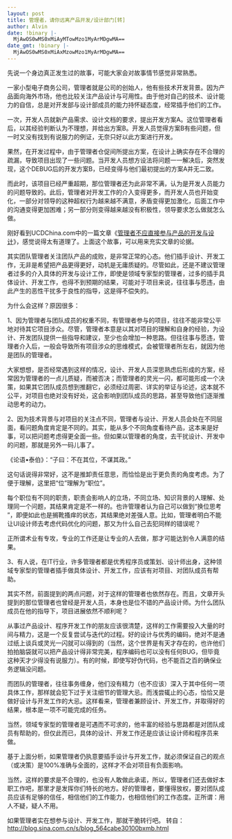 ```yaml
---
layout: post
title: 管理者，请你远离产品开发/设计部门[转]
author: Alvin
date: !binary |-
  MjAwOS0wMS0xMiAyMTowMzo1MyArMDgwMA==
date_gmt: !binary |-
  MjAwOS0wMS0xMiAxMzowMzo1MyArMDgwMA==
---
```

先说一个身边真正发生过的故事，可能大家会对故事情节感觉非常熟悉。


一家小型电子商务公司，管理者就是公司的创始人，他有些技术开发背景。因为产品面向海外市场，他也比较关注产品设计与可用性。由于他对自己的技术、设计能力的自信，总是对开发部与设计部成员的能力持怀疑态度，经常插手他们的工作。


一次，开发人员就新产品需求、设计文档的要求，提出开发方案A。这位管理者看后，以其经验判断认为不理想，并给出方案B。开发人员觉得方案B有些问题，但一时又没有找到有说服力的例证，无奈只好以此方案进行开发。


果然，在开发过程中，由于管理者仓促间所提出方案，在设计上确实存在不合理的疏漏，导致项目出现了一些问题。当开发人员想方设法将问题一一解决后，突然发现，这个DEBUG后的开发方案B，已经变得与他们最初提出的方案A并无二致。


而此时，该项目已经严重超期，那位管理者还为此非常不满，认为是开发人员能力的问题导致的。此后，管理者对开发工作的介入变得更多，而开发人员也开始变
化，一部分对领导的这种超权行为越来越不满意，矛盾变得更加激化，后面工作中的沟通变得更加困难；另一部分则变得越来越没有积极性，领导要求怎么做就怎么
做。


刚好看到UCDChina.com中的一篇文章《<a href="http://ucdchina.com/blog/?p=4" target="_blank">管理者不应直接参与产品的开发与设计</a>》，感觉说得太有道理了。上面这个故事，可以用来充实文章的论据。


其实团队管理者关注团队产品的成败，是非常正常的心态。他们插手设计、开发工作，无非是希望把产品更得更好，动机是无庸质疑的。尽管如此，还是不建议管理
者过多的介入具体的开发与设计工作，即使是领域专家型的管理者，过多的插手具体设计、开发工作，也得不到预期的结果，可能对于项目来说，往往事与愿违，由
此产生的恶性干扰多于良性的指导，这是得不偿失的。


为什么会这样？原因很多：


1、因为管理者与团队成员的权重不同，有管理者参与的项目，往往不能非常公平地对待其它项目涉众。尽管，管理者本意是以其对项目的理解和自身的经验，为设
计、开发团队提供一些指导和建议，至少也会增加一种思路。但往往事与愿违，管理者介入后，一般会导致所有项目涉众的思维模式，会被管理者所左右，就因为他
是团队的管理者。


大家想想，是否经常遇到这样的情况，设计、开发人员深思熟虑后形成的方案，经常因为管理者的一点儿质疑，而被否决；而管理者的灵光一闪，都可能形成一个决
策，如果其它团队成员想到推翻它，必须经过周密、详实的举证与论述，这本就不公平，对项目也绝对没有好处，这会影响到团队成员的思路，甚至导致他们逐渐推
动思考的动力。


2、因为技术背景与对项目的关注点不同，管理者与设计、开发人员会处在不同层面，看问题角度肯定是不同的。其实，能从多个不同角度看待产品，这本来是好事，可以把问题考虑得更全面一些。但如果以管理者的角度，去干扰设计、开发中的问题，那就是另外一码儿事了。


《论语&bull;泰伯》：“子曰：不在其位，不谋其政。”


这句话说得非常好，这不是推卸责任意思，而恰恰是出于更负责的角度考虑。为了便于理解，这里把“位”理解为“职位”。


每个职位有不同的职责，职责会影响人的立场，不同立场、知识背景的人理解、处理同一个问题，其结果肯定是不一样的。也许管理者认为自己可以做到“换位思考
”，即便如此也是搁靴搔痒的状态，其结果绝对差强人意。比如，管理者明白不能让UI设计师去考虑代码优化的问题，那又为什么自己去犯同样的错误呢？


正所谓术业有专攻，专业的工作还是让专业的人去做，那才可能达到令人满意的结果。


3、有人说，在IT行业，许多管理者都是优秀程序员或策划、设计师出身，这种领域专家型的管理者插手做具体设计、开发工作，应该有对项目、对团队成员有帮助。


其实不然，前面提到的两点问题，对于这样的管理者也依然存在。而且，文章开头提到的那位管理者也曾经是开发人员，本身也是位不错的产品设计师。为什么团队成员在他的指导下，项目进展依然不顺利呢？


从事过产品设计、程序开发工作的朋友应该很清楚，这样的工作需要投入大量的时间与精力，这是一个反复尝试与迭代的过程。好的设计与优秀的编码，绝对不是通
过纸上谈兵或灵光一闪就可以得到的（当然，这个世界是有天才存在的，也许他们拍拍脑袋就可以把产品设计得非常完美，程序编码也可以没有任何BUG，但毕竟
这种天才少得没有说服力）。有的时候，即使写好伪代码，也不能百之百的确保业务逻辑没问题。


而团队的管理者，往往事务缠身，他们没有精力（也不应该）深入于其中任何一项具体工作，那样就会犯下过于关注细节的管理大忌。而浅尝辄止的心态，恰恰又是做好设计与开发工作的大忌。这样看来，管理者兼顾设计、开发工作，并取得好的结果，根本是一项不可能完成的任务。


当然，领域专家型的管理者是可遇而不可求的，他丰富的经验与思路都是对团队成员有帮助的，但仅此而已，具体的设计、开发工作还是应该让设计师和程序员来做。


基于上面分析，如果管理者仍执意要插手设计与开发工作，就必须保证自己的观点（或决策）是100%准确与全面的，这样才不会对项目有负面影响。


当然，这样的要求是不合理的，也没有人敢做此承诺，所以，管理者们还去做好本职工作吧，那里才是发挥你们特长的地方。好的管理者，要懂得放权，要对团队成员应该有足够的信任，相信他们的工作能力，也相信他们的工作态度。正所谓：用人不疑，疑人不用。


如果管理者实在想参与设计、开发工作，那就干脆转行吧。
转自：http://blog.sina.com.cn/s/blog_564cabe30100bxmb.html
